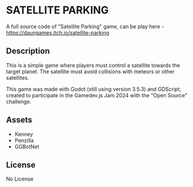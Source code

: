 # SATELLITE PARKING

A full source code of "Satellite Parking" game, can be play here - https://daungames.itch.io/satellite-parking

## Description

This is a simple game where players must control a satellite towards the target planet. The satellite must avoid collisions with meteors or other satellites.

This game was made with Godot (still using version 3.5.3) and GDScript, created to participate in the Gamedev.js Jam 2024 with the "Open Source" challenge.

## Assets

- Kenney
- Penzilla
- GGBotNet

## License

No License
